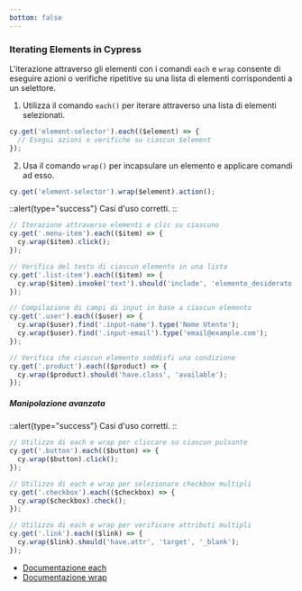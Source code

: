 ```yaml
---
bottom: false
---
```


### Iterating Elements in Cypress

L'iterazione attraverso gli elementi con i comandi `each` e `wrap` consente di eseguire azioni o verifiche ripetitive su una lista di elementi corrispondenti a un selettore.

1. Utilizza il comando `each()` per iterare attraverso una lista di elementi selezionati. 

```js
cy.get('element-selector').each(($element) => {
  // Esegui azioni o verifiche su ciascun $element
});
```

2. Usa il comando `wrap()` per incapsulare un elemento e applicare comandi ad esso.

```js
cy.get('element-selector').wrap($element).action();
```

::alert{type="success"}
Casi d'uso corretti.
::

```js
// Iterazione attraverso elementi e clic su ciascuno
cy.get('.menu-item').each(($item) => {
  cy.wrap($item).click();
});

// Verifica del testo di ciascun elemento in una lista
cy.get('.list-item').each(($item) => {
  cy.wrap($item).invoke('text').should('include', 'elemento_desiderato');
});

// Compilazione di campi di input in base a ciascun elemento
cy.get('.user').each(($user) => {
  cy.wrap($user).find('.input-name').type('Nome Utente');
  cy.wrap($user).find('.input-email').type('email@example.com');
});

// Verifica che ciascun elemento soddisfi una condizione
cy.get('.product').each(($product) => {
  cy.wrap($product).should('have.class', 'available');
});
```

##### Manipolazione avanzata

::alert{type="success"}
Casi d'uso corretti.
::

```js
// Utilizzo di each e wrap per cliccare su ciascun pulsante
cy.get('.button').each(($button) => {
  cy.wrap($button).click();
});

// Utilizzo di each e wrap per selezionare checkbox multipli
cy.get('.checkbox').each(($checkbox) => {
  cy.wrap($checkbox).check();
});

// Utilizzo di each e wrap per verificare attributi multipli
cy.get('.link').each(($link) => {
  cy.wrap($link).should('have.attr', 'target', '_blank');
});
```

- [Documentazione each](https://docs.cypress.io/api/commands/each#Examples)
- [Documentazione wrap ](https://docs.cypress.io/api/commands/wrap#Elements)